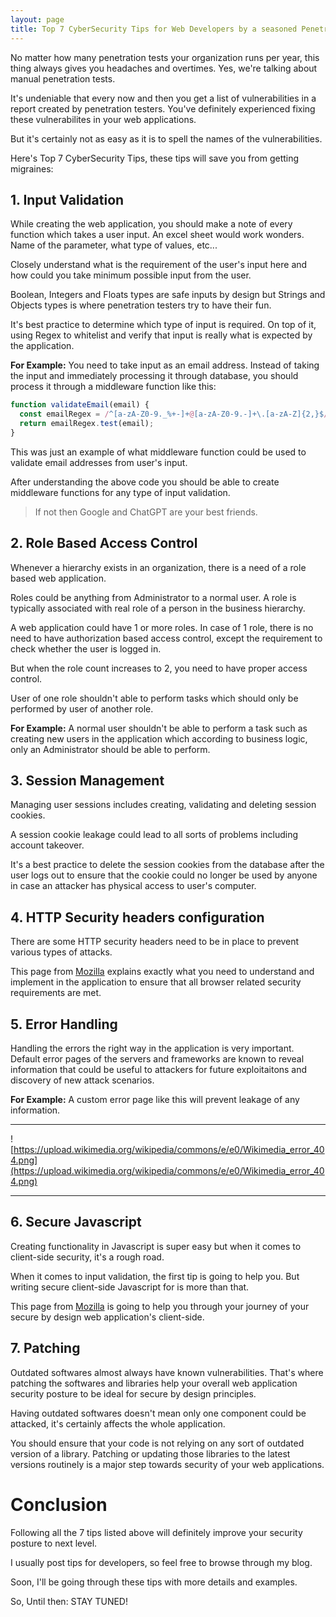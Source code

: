 ```yaml
---
layout: page
title: Top 7 CyberSecurity Tips for Web Developers by a seasoned Penetration Tester
---
```



No matter how many penetration tests your organization runs per year, this thing always gives you headaches and overtimes. Yes, we're talking about manual penetration tests.

It's undeniable that every now and then you get a list of vulnerabilities in a report created by penetration testers. You've definitely experienced fixing these vulnerabilites in your web applications.

But it's certainly not as easy as it is to spell the names of the vulnerabilities.

Here's Top 7 CyberSecurity Tips, these tips will save you from getting migraines:

## 1. Input Validation

While creating the web application, you should make a note of every function which takes a user input. An excel sheet would work wonders. Name of the parameter, what type of values, etc...

Closely understand what is the requirement of the user's input here and how could you take minimum possible input from the user.

Boolean, Integers and Floats types are safe inputs by design but Strings and Objects types is where penetration testers try to have their fun.

It's best practice to determine which type of input is required. On top of it, using Regex to whitelist and verify that input is really what is expected by the application.

**For Example:** You need to take input as an email address. Instead of taking the input and immediately processing it through database, you should process it through a middleware function like this:
```js
function validateEmail(email) {
  const emailRegex = /^[a-zA-Z0-9._%+-]+@[a-zA-Z0-9.-]+\.[a-zA-Z]{2,}$/;
  return emailRegex.test(email);
}
```

This was just an example of what middleware function could be used to validate email addresses from user's input.

After understanding the above code you should be able to create middleware functions for any type of input validation.

> If not then Google and ChatGPT are your best friends.


## 2. Role Based Access Control

Whenever a hierarchy exists in an organization, there is a need of a role based web application.

Roles could be anything from Administrator to a normal user. A role is typically associated with real role of a person in the business hierarchy.

A web application could have 1 or more roles. In case of 1 role, there is no need to have authorization based access control, except the requirement to check whether the user is logged in.

But when the role count increases to 2, you need to have proper access control.

User of one role shouldn't able to perform tasks which should only be performed by user of another role.

**For Example:** A normal user shouldn't be able to perform a task such as creating new users in the application which according to business logic, only an Administrator should be able to perform.



## 3. Session Management

Managing user sessions includes creating, validating and deleting session cookies.

A session cookie leakage could lead to all sorts of problems including account takeover.

It's a best practice to delete the session cookies from the database after the user logs out to ensure that the cookie could no longer be used by anyone in case an attacker has physical access to user's computer.


## 4. HTTP Security headers configuration

There are some HTTP security headers need to be in place to prevent various types of attacks.

This page from [Mozilla](https://infosec.mozilla.org/guidelines/web_security) explains exactly what you need to understand and implement in the application to ensure that all browser related security requirements are met.


## 5. Error Handling
Handling the errors the right way in the application is very important. Default error pages of the servers and frameworks are known to reveal information that could be useful to attackers for future exploitaitons and discovery of new attack scenarios.


**For Example:** A custom error page like this will prevent leakage of any information.

***

![https://upload.wikimedia.org/wikipedia/commons/e/e0/Wikimedia_error_404.png](https://upload.wikimedia.org/wikipedia/commons/e/e0/Wikimedia_error_404.png)

***

## 6. Secure Javascript
Creating functionality in Javascript is super easy but when it comes to client-side security, it's a rough road.

When it comes to input validation, the first tip is going to help you. But writing secure client-side Javascript for is more than that.

This page from [Mozilla](https://developer.mozilla.org/en-US/docs/Web/Security) is going to help you through your journey of your secure by design web application's client-side.


## 7. Patching
Outdated softwares almost always have known vulnerabilities. That's where patching the softwares and libraries help your overall web application security posture to be ideal for secure by design principles.

Having outdated softwares doesn't mean only one component could be attacked, it's certainly affects the whole application.

You should ensure that your code is not relying on any sort of outdated version of a library. Patching or updating those libraries to the latest versions routinely is a major step towards security of your web applications.


# Conclusion
Following all the 7 tips listed above will definitely improve your security posture to next level.

I usually post tips for developers, so feel free to browse through my blog.

Soon, I'll be going through these tips with more details and examples.

So, Until then: STAY TUNED!